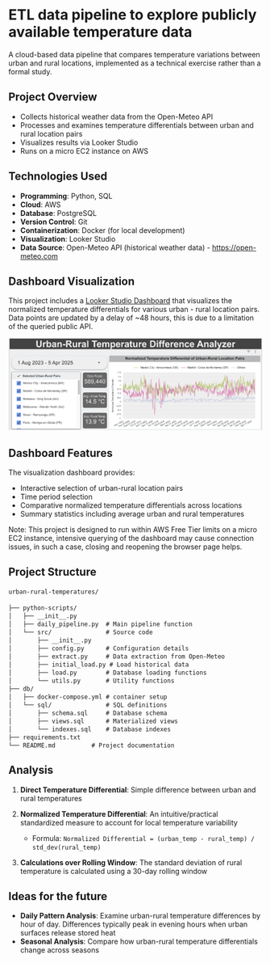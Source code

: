 # ETL data pipeline to explore publicly available temperature data

A cloud-based data pipeline that compares temperature variations between urban and rural locations, implemented as a technical exercise rather than a formal study.

## Project Overview

- Collects historical weather data from the Open-Meteo API
- Processes and examines temperature differentials between urban and rural location pairs
- Visualizes results via Looker Studio 
- Runs on a micro EC2 instance on AWS

## Technologies Used

- **Programming**: Python, SQL
- **Cloud**: AWS
- **Database**: PostgreSQL
- **Version Control**: Git
- **Containerization**: Docker (for local development)
- **Visualization**: Looker Studio
- **Data Source**: Open-Meteo API (historical weather data) - https://open-meteo.com


## Dashboard Visualization

This project includes a [Looker Studio Dashboard](https://lookerstudio.google.com/reporting/c9e8d7e9-dab1-467e-93ee-116ec058932c) that visualizes the normalized temperature differentials for various urban - rural location pairs. Data points are updated by a delay of ~48 hours, this is due to a limitation of the queried public API.

![Dashboard Screenshot](./imgs/dashboard_screenshot.png)

## Dashboard Features

The visualization dashboard provides:
- Interactive selection of urban-rural location pairs
- Time period selection
- Comparative normalized temperature differentials across locations
- Summary statistics including average urban and rural temperatures

Note: This project is designed to run within AWS Free Tier limits on a micro EC2 instance, intensive querying of the dashboard may cause connection issues, in such a case, closing and reopening the browser page helps.


## Project Structure

```
urban-rural-temperatures/

├── python-scripts/           
│   ├── __init__.py    
│   ├── daily_pipeline.py  # Main pipeline function
│   └── src/               # Source code
│       ├── __init__.py    
│       ├── config.py      # Configuration details
│       ├── extract.py     # Data extraction from Open-Meteo
│       ├── initial_load.py # Load historical data
│       ├── load.py        # Database loading functions
│       └── utils.py       # Utility functions
├── db/            
│   ├── docker-compose.yml # container setup
│   └── sql/               # SQL definitions
│       ├── schema.sql     # Database schema
│       ├── views.sql      # Materialized views
│       └── indexes.sql    # Database indexes
├── requirements.txt
└── README.md          # Project documentation
```


## Analysis

1. **Direct Temperature Differential**: Simple difference between urban and rural temperatures

2. **Normalized Temperature Differential**: An intuitive/practical standardized measure to account for local temperature variability
   - Formula: `Normalized Differential = (urban_temp - rural_temp) / std_dev(rural_temp)`

3. **Calculations over Rolling Window**: The standard deviation of rural temperature is calculated using a 30-day rolling window 

## Ideas for the future
- **Daily Pattern Analysis**: 
   Examine urban-rural temperature differences by hour of day. Differences typically peak in evening hours when urban surfaces release stored heat
- **Seasonal Analysis**:
   Compare how urban-rural temperature differentials change across seasons
